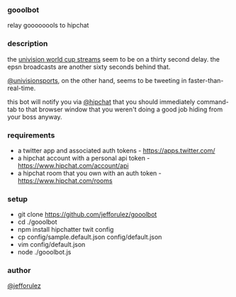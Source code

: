 
### gooolbot

relay goooooools to hipchat 

### description

the [univision world cup streams](http://futbol.univision.com/) 
seem to be on a thirty second delay.  the epsn broadcasts are another sixty seconds
behind that. 

[@univisionsports](https://twitter.com/UnivisionSports), on the other hand, 
seems to be tweeting in faster-than-real-time.

this bot will notify you via [@hipchat](https://twitter.com/hipchat) that you should 
immediately command-tab to that browser window that you weren't doing a good job 
hiding from your boss anyway.

### requirements

- a twitter app and associated auth tokens - https://apps.twitter.com/
- a hipchat account with a personal api token - https://www.hipchat.com/account/api
- a hipchat room that you own with an auth token - https://www.hipchat.com/rooms

### setup

* git clone https://github.com/jefforulez/gooolbot
* cd ./gooolbot
* npm install hipchatter twit config
* cp config/sample.default.json config/default.json
* vim config/default.json
* node ./gooolbot.js

### author

[@jefforulez](https://github.com/jefforulez)


